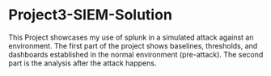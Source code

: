 # Project3-SIEM-Solution

This Project showcases my use of splunk in a simulated attack against an environment. The first part of the project shows baselines, thresholds, and dashboards established in the normal environment (pre-attack). The second part is the analysis after the attack happens. 
